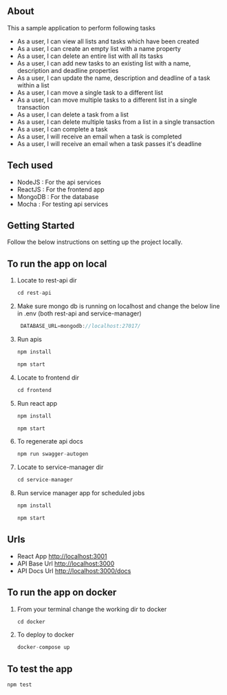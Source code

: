 ## About

This a sample application to perform following tasks

* As a user, I can view all lists and tasks which have been created
* As a user, I can create an empty list with a name property
* As a user, I can delete an entire list with all its tasks
* As a user, I can add new tasks to an existing list with a name, description and deadline properties
* As a user, I can update the name, description and deadline of a task within a list
* As a user, I can move a single task to a different list
* As a user, I can move multiple tasks to a different list in a single transaction
* As a user, I can delete a task from a list
* As a user, I can delete multiple tasks from a list in a single transaction
* As a user, I can complete a task
* As a user, I will receive an email when a task is completed
* As a user, I will receive an email when a task passes it's deadline

## Tech used

* NodeJS : For the api services
* ReactJS : For the frontend app
* MongoDB : For the database
* Mocha : For testing api services

## Getting Started

Follow the below instructions on setting up the project locally.

## To run the app on local

1. Locate to rest-api dir
   ```js
   cd rest-api
   ```
2. Make sure mongo db is running on localhost and change the below line in .env (both rest-api and service-manager)
   ```js
    DATABASE_URL=mongodb://localhost:27017/
   ```
3. Run apis
   ```js
   npm install
   ```
   ```js
   npm start
   ```
4. Locate to frontend dir
   ```js
   cd frontend
   ```
5. Run react app
   ```js
   npm install
   ```
   ```js
   npm start
   ```
6. To regenerate api docs
   ```js
   npm run swagger-autogen
   ```
7. Locate to service-manager dir
   ```js
   cd service-manager
   ```
8. Run service manager app for scheduled jobs
   ```js
   npm install
   ```
   ```js
   npm start
   ```

## Urls

* React App [http://localhost:3001](http://localhost:3001)
* API Base Url [http://localhost:3000](http://localhost:3000)
* API Docs Url [http://localhost:3000/docs](http://localhost:3000/docs)

## To run the app on docker

1. From your terminal change the working dir to docker
   ```js
   cd docker
   ```
2. To deploy to docker
   ```js
   docker-compose up
   ```

## To test the app

   ```js
   npm test
   ```